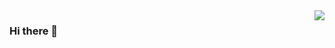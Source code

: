 <img align="right" src="https://github-readme-stats.vercel.app/api/top-langs/?username=yuzhian&layout=compact" />

### Hi there 👋
